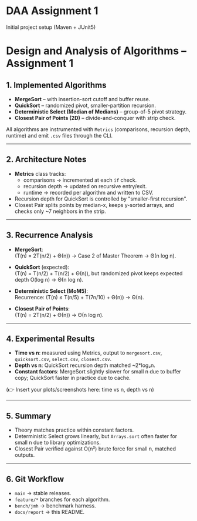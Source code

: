 # DAA Assignment 1
Initial project setup (Maven + JUnit5)

# Design and Analysis of Algorithms – Assignment 1

## 1. Implemented Algorithms
- **MergeSort** – with insertion-sort cutoff and buffer reuse.
- **QuickSort** – randomized pivot, smaller-partition recursion.
- **Deterministic Select (Median of Medians)** – group-of-5 pivot strategy.
- **Closest Pair of Points (2D)** – divide-and-conquer with strip check.

All algorithms are instrumented with `Metrics` (comparisons, recursion depth, runtime) and emit `.csv` files through the CLI.

---

## 2. Architecture Notes
- **Metrics** class tracks:
    - comparisons → incremented at each `if` check.
    - recursion depth → updated on recursive entry/exit.
    - runtime → recorded per algorithm and written to CSV.
- Recursion depth for QuickSort is controlled by "smaller-first recursion".
- Closest Pair splits points by median-x, keeps y-sorted arrays, and checks only ~7 neighbors in the strip.

---

## 3. Recurrence Analysis
- **MergeSort**:  
  \(T(n) = 2T(n/2) + Θ(n)\) → Case 2 of Master Theorem → Θ(n log n).

- **QuickSort** (expected):  
  \(T(n) = T(n/2) + T(n/2) + Θ(n)\), but randomized pivot keeps expected depth O(log n) → Θ(n log n).

- **Deterministic Select (MoM5)**:  
  Recurrence: \(T(n) ≤ T(n/5) + T(7n/10) + Θ(n)\) → Θ(n).

- **Closest Pair of Points**:  
  \(T(n) = 2T(n/2) + Θ(n)\) → Θ(n log n).

---

## 4. Experimental Results
- **Time vs n**: measured using Metrics, output to `mergesort.csv`, `quicksort.csv`, `select.csv`, `closest.csv`.
- **Depth vs n**: QuickSort recursion depth matched ~2*log₂n.
- **Constant factors**: MergeSort slightly slower for small n due to buffer copy; QuickSort faster in practice due to cache.

(👉 Insert your plots/screenshots here: time vs n, depth vs n)

---

## 5. Summary
- Theory matches practice within constant factors.
- Deterministic Select grows linearly, but `Arrays.sort` often faster for small n due to library optimizations.
- Closest Pair verified against O(n²) brute force for small n, matched outputs.

---

## 6. Git Workflow
- `main` → stable releases.
- `feature/*` branches for each algorithm.
- `bench/jmh` → benchmark harness.
- `docs/report` → this README.

